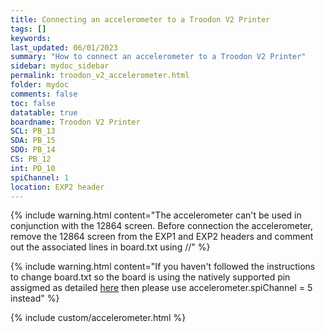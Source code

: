 ```yaml
---
title: Connecting an accelerometer to a Troodon V2 Printer
tags: []
keywords: 
last_updated: 06/01/2023
summary: "How to connect an accelerometer to a Troodon V2 Printer"
sidebar: mydoc_sidebar
permalink: troodon_v2_accelerometer.html
folder: mydoc
comments: false
toc: false
datatable: true
boardname: Troodon V2 Printer
SCL: PB_13
SDA: PB_15
SDO: PB_14
CS: PB_12
int: PD_10
spiChannel: 1
location: EXP2 header
---
```


{% include warning.html content="The accelerometer can't be used in conjunction with the 12864 screen. Before connection the accelerometer, remove the 12864 screen from the EXP1 and EXP2 headers and comment out the associated lines in board.txt using //" %}

{% include warning.html content="If you haven't followed the instructions to change board.txt so the board is using the natively supported pin assigmed as detailed [here](troodon_v2_firmware_adjustment.html) then please use accelerometer.spiChannel = 5 instead" %}

{% include custom/accelerometer.html %}

